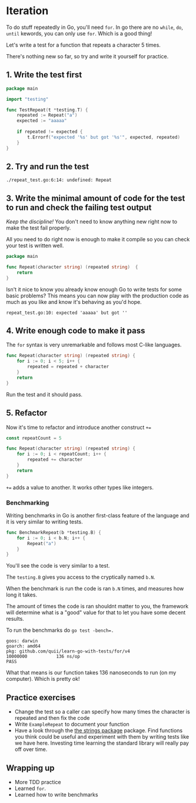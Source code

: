 # Iteration

To do stuff repeatedly in Go, you'll need `for`. In go there are no `while`, `do`, `until` kewords, you can only use `for`. Which is a good thing!

Let's write a test for a function that repeats a character 5 times.

There's nothing new so far, so try and write it yourself for practice.

## 1. Write the test first

```go
package main

import "testing"

func TestRepeat(t *testing.T) {
	repeated := Repeat("a")
	expected := "aaaaa"
	
	if repeated != expected {
		t.Errorf("expected '%s' but got '%s'", expected, repeated)
	}
}
```

## 2. Try and run the test

`./repeat_test.go:6:14: undefined: Repeat`

## 3. Write the minimal amount of code for the test to run and check the failing test output

_Keep the discipline!_ You don't need to know anything new right now to make the test fail properly.

All you need to do right now is enough to make it compile so you can check your test is written well.

```go
package main

func Repeat(character string) (repeated string)  {
	return
}
```

Isn't it nice to know you already know enough Go to write tests for some basic problems? This means you can now play with the production code as much as you like and know it's behaving as you'd hope.

`repeat_test.go:10: expected 'aaaaa' but got ''`

## 4. Write enough code to make it pass

The `for` syntax is very unremarkable and follows most C-like languages.

```go
func Repeat(character string) (repeated string) {
	for i := 0; i < 5; i++ {
		repeated = repeated + character
	}
	return
}
```

Run the test and it should pass. 

## 5. Refactor

Now it's time to refactor and introduce another construct `+=`

```go
const repeatCount = 5

func Repeat(character string) (repeated string) {
	for i := 0; i < repeatCount; i++ {
		repeated += character
	}
	return
}
```

`+=` adds a value to another. It works other types like integers.

### Benchmarking

Writing benchmarks in Go is another first-class feature of the language and it is very similar to writing tests. 

```go
func BenchmarkRepeat(b *testing.B) {
	for i := 0; i < b.N; i++ {
		Repeat("a")
	}
}
```

You'll see the code is very similar to a test.

The `testing.B` gives you access to the cryptically named `b.N`. 

When the benchmark is run the code is ran `b.N` times, and measures how long it takes. 

The amount of times the code is ran shouldnt matter to you, the framework will determine what is a "good" value for that to let you have some decent results.

To run the benchmarks do `go test -bench=.`

```
goos: darwin
goarch: amd64
pkg: github.com/quii/learn-go-with-tests/for/v4
10000000	       136 ns/op
PASS
```

What that means is our function takes 136 nanoseconds to run (on my computer). Which is pretty ok!

## Practice exercises

- Change the test so a caller can specify how many times the character is repeated and then fix the code
- Write `ExampleRepeat` to document your function
- Have a look through the [the strings package](https://golang.org/pkg/strings)  package. Find functions you think could be useful and experiment with them by writing tests like we have here. Investing time learning the standard library will really pay off over time.

## Wrapping up

- More TDD practice
- Learned `for`.
- Learned how to write benchmarks